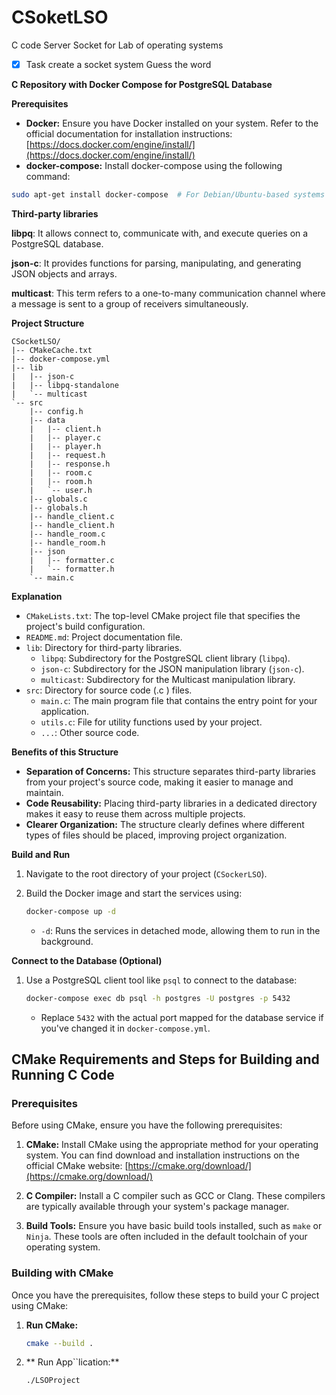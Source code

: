 # CSoketLSO

C code Server Socket for Lab of operating systems

- [x] Task create a socket system Guess the word


**C Repository with Docker Compose for PostgreSQL Database**

**Prerequisites**

* **Docker:** Ensure you have Docker installed on your system. Refer to the official documentation for installation instructions: [https://docs.docker.com/engine/install/](https://docs.docker.com/engine/install/)
* **docker-compose:** Install docker-compose using the following command:

```bash
sudo apt-get install docker-compose  # For Debian/Ubuntu-based systems
```

**Third-party libraries**

**libpq**: It allows connect to, communicate with, and execute queries on a PostgreSQL database.

**json-c**: It provides functions for parsing, manipulating, and generating JSON objects and arrays.

**multicast**: This term refers to a one-to-many communication channel where a message is sent to a group of receivers simultaneously.

**Project Structure**
```
CSocketLSO/
|-- CMakeCache.txt
|-- docker-compose.yml
|-- lib
|   |-- json-c
|   |-- libpq-standalone
|   `-- multicast
`-- src
    |-- config.h
    |-- data
    |   |-- client.h
    |   |-- player.c
    |   |-- player.h
    |   |-- request.h
    |   |-- response.h
    |   |-- room.c
    |   |-- room.h
    |   `-- user.h
    |-- globals.c
    |-- globals.h
    |-- handle_client.c
    |-- handle_client.h
    |-- handle_room.c
    |-- handle_room.h
    |-- json
    |   |-- formatter.c
    |   `-- formatter.h
    `-- main.c
```
**Explanation**

* `CMakeLists.txt`: The top-level CMake project file that specifies the project's build configuration.
* `README.md`: Project documentation file.
* `lib`: Directory for third-party libraries.
    * `libpq`: Subdirectory for the PostgreSQL client library (`libpq`).
    * `json-c`: Subdirectory for the JSON manipulation library (`json-c`).
    * `multicast`: Subdirectory for the Multicast manipulation library.
* `src`: Directory for source code (.c ) files.
    * `main.c`: The main program file that contains the entry point for your application.
    * `utils.c`: File for utility functions used by your project.
    * `...`: Other source code.

**Benefits of this Structure**

* **Separation of Concerns:** This structure separates third-party libraries from your project's source code, making it easier to manage and maintain.
* **Code Reusability:** Placing third-party libraries in a dedicated directory makes it easy to reuse them across multiple projects.
* **Clearer Organization:** The structure clearly defines where different types of files should be placed, improving project organization.

**Build and Run**

1. Navigate to the root directory of your project (`CSockerLSO`).
2. Build the Docker image and start the services using:

   ```bash
   docker-compose up -d
   ```

   * `-d`: Runs the services in detached mode, allowing them to run in the background.

**Connect to the Database (Optional)**

1. Use a PostgreSQL client tool like `psql` to connect to the database:

   ```bash
   docker-compose exec db psql -h postgres -U postgres -p 5432
   ```

   * Replace `5432` with the actual port mapped for the database service if you've changed it in `docker-compose.yml`.

## CMake Requirements and Steps for Building and Running C Code

### Prerequisites

Before using CMake, ensure you have the following prerequisites:

1. **CMake:** Install CMake using the appropriate method for your operating system. You can find download and installation instructions on the official CMake website: [https://cmake.org/download/](https://cmake.org/download/)

2. **C Compiler:** Install a C compiler such as GCC or Clang. These compilers are typically available through your system's package manager.

3. **Build Tools:** Ensure you have basic build tools installed, such as `make` or `Ninja`. These tools are often included in the default toolchain of your operating system.

### Building with CMake

Once you have the prerequisites, follow these steps to build your C project using CMake:

1. **Run CMake:** 

   ```bash
   cmake --build .
   ```
2. ** Run App``lication:**
   ```bash
   ./LSOProject
   ```
